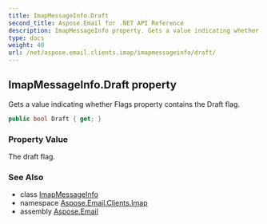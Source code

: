 ```yaml
---
title: ImapMessageInfo.Draft
second_title: Aspose.Email for .NET API Reference
description: ImapMessageInfo property. Gets a value indicating whether Flags property contains the Draft flag
type: docs
weight: 40
url: /net/aspose.email.clients.imap/imapmessageinfo/draft/
---
```

## ImapMessageInfo.Draft property

Gets a value indicating whether Flags property contains the Draft flag.

```csharp
public bool Draft { get; }
```

### Property Value

The draft flag.

### See Also

* class [ImapMessageInfo](../)
* namespace [Aspose.Email.Clients.Imap](../../imapmessageinfo/)
* assembly [Aspose.Email](../../../)



